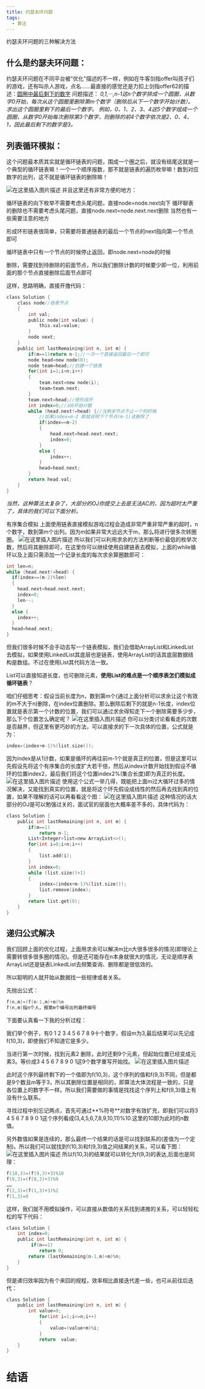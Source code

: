 ```yaml
---
title: 约瑟夫环问题
tags:
  - 算法
---
```

约瑟夫环问题的三种解决方法
<!-- more -->
## 什么是约瑟夫环问题：
约瑟夫环问题在不同平台被"优化"描述的不一样，例如在牛客剑指offer叫孩子们的游戏，还有叫杀人游戏，点名……最直接的感觉还是力扣上剑指offer62的描述：[圆圈中最后剩下的数字](https://leetcode.cn/problems/yuan-quan-zhong-zui-hou-sheng-xia-de-shu-zi-lcof/)
问题描述：
_0,1,···,n-1这n个数字排成一个圆圈，从数字0开始，每次从这个圆圈里删除第m个数字（删除后从下一个数字开始计数）。求出这个圆圈里剩下的最后一个数字。
例如，0、1、2、3、4这5个数字组成一个圆圈，从数字0开始每次删除第3个数字，则删除的前4个数字依次是2、0、4、1，因此最后剩下的数字是3。_
## 列表循环模拟：
这个问题最本质其实就是循环链表的问题，围成一个圈之后，就没有结尾这就是一个典型的循环链表嘛！一个一个顺序报数，那不就是链表的遍历枚举嘛！数到对应数字的出列，这不就是循环链表的删除嘛！

![在这里插入图片描述](https://img-blog.csdnimg.cn/b2ac040659104763b4dbf006bf0733a6.jpeg#pic_center)
并且这里还有非常方便的地方：

循环链表的向下枚举不需要考虑头尾问题，直接node=node.next向下
循环聊表的删除也不需要考虑头尾问题，直接node.next=node.next.next删除
当然也有一些需要注意的地方

形成环形链表很简单，只需要将普通链表的最后一个节点的next指向第一个节点即可

循环链表中只有一个节点的时候停止返回，即node.next=node的时候

删除，需要找到待删除的前面节点，所以我们删除计数的时候要少即一位，利用前面的那个节点直接删除后面节点即可

这样，思路明确，直接开撸代码：

```c
class Solution {
    class node//链表节点
    {
        int val;
        public node(int value) {
            this.val=value;
        }
        node next;
    }
    public int lastRemaining(int n, int m) {
        if(m==1)return n-1;//一次一个直接返回最后一个即可
        node head=new node(0);
        node team=head;//创建一个链表
        for(int i=1;i<n;i++)
        {
            team.next=new node(i);
            team=team.next;
        }
        team.next=head;//使形成环
        int index=0;//从0开始计数
        while (head.next!=head) {//当剩余节点不止一个的时候
            //如果index=m-2 那就说明下个节点(m-1)该删除了
            if(index==m-2)
            {
                head.next=head.next.next;
                index=0;
            }
            else {
                index++;
            }
            head=head.next;
        }
        return head.val;
    }
}

```
*当然，这种算法太复杂了，大部分的OJ你提交上去是无法AC的，因为超时太严重了，具体的我们可以下面分析。*

有序集合模拟
上面使用链表直接模拟游戏过程会造成非常严重非常严重的超时，n个数字，数到第m个出列。因为m如果非常大远远大于m，那么将进行很多次转圈圈。
![在这里插入图片描述](https://img-blog.csdnimg.cn/791ba2974e314ff789200f4f9cd74a9b.jpeg#pic_center)
所以我们可以利用求余的方法判断等价最低的枚举次数，然后将其删除即可，在这里你可以继续使用自建链表去模拟，上面的while循环以及上面只需添加一个记录长度的每次求余算圈数即可：

```c
int len=n;
while (head.next!=head) {
  if(index==(m-2)%len)
  {
    head.next=head.next.next;
    index=0;
    len--;
  }
  else {
    index++;
  }
  head=head.next;
}

```
但我们很多时候不会手动去写一个链表模拟，我们会借助ArrayList和LinkedList去模拟，如果使用LinkedList其底层也是链表，使用ArrayList的话其底层数据结构是数组。不过在使用List其代码方法一致。

List可以直接知道长度，也可删除元素，**使用List的难点是一个顺序表怎们模拟成循环链表**？

咱们仔细思考：假设当前长度为n，数到第m个(通过上面分析可以求余让这个有效的m不大于n)删除，在index位置删除。那么删除后剩下的就是n-1长度，index位置就是表示第一个计数的位置，我们可以通过求余得知走下一个删除需要多少步，那么下个位置怎么确定呢？
![在这里插入图片描述](https://img-blog.csdnimg.cn/f6138318abf54b05840cd303aa20fdc0.png#pic_center)
你可以分类讨论看看走的次数是否越界，但这里有更巧妙的方法，可以直接求的下一次具体的位置，公式就是为：

```c
index=(index+m-1)%(list.size());
```
因为index是从1计数，如果是循环的再往前m-1个就是真正的位置，但是这里可以先假设先将这个有序集合的长度扩大若干倍，然后从index计数开始找到假设不循环的位置index2，最后我们将这个位置index2%(集合长度)即为真正的长度。
![在这里插入图片描述](https://img-blog.csdnimg.cn/673d28e52163462fa09d9f675ddecf62.png#pic_center)
使用这个公式一举几得，既能把上面m过大循环过多的情况解决，又能找到真实的位置，就是将这个环先假设成线性的然后再去找到真的位置，如果不理解的话可以再看看这个图：
![在这里插入图片描述](https://img-blog.csdnimg.cn/213423c21fa54ef6b1d6e3d19bce7834.png#pic_center)
这种情况的话大部分的OJ是可以勉强过关的，面试官的层面也大概率差不多的，具体代码为：

```c
class Solution {
    public int lastRemaining(int n, int m) {
        if(m==1)
            return n-1;
        List<Integer>list=new ArrayList<>();
        for(int i=0;i<n;i++)
        {
            list.add(i);
        }
        int index=0;
        while (list.size()>1)
        {
            index=(index+m-1)%(list.size());
            list.remove(index);
        }
        return list.get(0);
    }
}

```
## 递归公式解决
我们回顾上面的优化过程，上面用求余可以解决m比n大很多很多的情况(即理论上需要转很多很多圈的情况)。但是还可能存在n本身就很大的情况，无论是顺序表ArrayList还是链表LinkedList去频繁查询、删除都是很低效的。

所以聪明的人就开始从数据找一些规律或者关系。

先抛出公式：

```c
f(n,m)=(f(n-1,m)+m)%n
f(n,m)指n个人，报第m个编号出列最终编号
```
下面要认真看一下我的分析过程：

我们举个例子，有0 1 2 3 4 5 6 7 8 9十个数字，假设m为3,最后结果可以先记成f(10,3)，即使我们不知道它是多少。

当进行第一次时候，找到元素2 删除，此时还剩9个元素，但起始位置已经变成元素3。等价成3 4 5 6 7 8 9 0 1这9个数字重写开始找。
![在这里插入图片描述](https://img-blog.csdnimg.cn/f84f057489844f3d82f7bc45bcb67d62.png#pic_center)

此时这个序列最终剩下的一个值即为f(10,3)，这个序列的值和f(9,3)不同，但是都是9个数且m等于3，所以其删除位置是相同的，即算法大体流程是一致的，只是各位置上的数字不一样。所以我们需要做的事情是找找这个序列上和f(9,3)值上有没有什么联系。

寻找过程中别忘记两点，首先可通过**%符号**对数字有效扩充，即我们可以将3 4 5 6 7 8 9 0 1这个序列看成(3,4,5,6,7,8,9,10,11)%10.这里的10即为此时的n数值。

另外数值如果是连续的，那么最终一个结果的话是可以找到联系的(差值为一个定制)。所以我们可以就找到f(10,3)和f(9,3)值之间结果的关系，可以看下图：
![在这里插入图片描述](https://img-blog.csdnimg.cn/fd5c2d8029aa44849d3f908571635ae0.png#pic_center)
所以f(10,3)的结果就可以转化为f(9,3)的表达,后面也是同理：

```c
f(10,3)=(f(9,3)+3)%10
f(9,3)=(f(8,3)+3)%9
……
f(2,3)=(f(1,3)+3)%2
f(1,3)=0
```
这样，我们就不用模拟操作，可以直接从数值的关系找到递推的关系，可以轻轻松松的写下代码：

```c
class Solution {
    int index=0;
    public int lastRemaining(int n, int m) {
         if(n==1)
            return 0;      
        return (lastRemaining(n-1,m)+m)%n;
    }
}


```
但是递归效率因为有个来回的规程，效率相比直接迭代差一些，也可从前往后迭代：

```c
class Solution {
    public int lastRemaining(int n, int m) {
        int value=0;
            for(int i=1;i<=n;i++)
            {
                value=(value+m)%i;
            }
            return  value;
    }
}

```
# 结语
